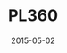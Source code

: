 ---
date: '2015-05-02'
title: PL360
description: 'PL360 was a total brand development project, in which it called for a beautiful website that showcased the brands products. The website is completely static and was built using middleman and yaml data to generate each product page. This project utilizes <strong>JavaScript, JQuery, HTML5, and SASS.</strong>'
image_url: 'mockup.png'
image_alt: 'PL360 Website on computer, tablet, and phone.'
link_1_copy: 'Visit Site'
link_1_link: 'https://web.archive.org/web/20150804184835/http://pl360pet.com/'
---